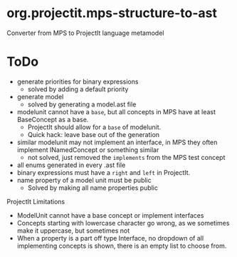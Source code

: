 # org.projectit.mps-structure-to-ast
Converter from MPS to ProjectIt language metamodel

# ToDo

- generate priorities for binary expressions
  - solved by adding a default priority
- generate model
  - solved by generating a model.ast file
- modelunit cannot have a `base`, but all concepts in MPS have at least BaseConcept as a base.
  - ProjectIt should allow for a `base` of modelunit.
  - Quick hack: leave base out of the generation
- similar modelunit may not implement an interface, in MPS they often implement INamedConcept or something similar
  - not solved, just removed the `implements`  from the MPS test concept
- all enums generated in every .ast file
- binary expressions must have a `right` and `left` in ProjectIt.
- name property of a model unit must be public
  - Solved by making all name properties public
  
ProjectIt Limitations
- ModelUnit cannot have a base concept or implement interfaces
- Concepts starting with lowercase character go wrong, as we sometimes make it uppercase, 
  but sometimes not
- When a property is a part off type Interface, no dropdown of all implementing concepts
  is shown, there is an empty list to choose from.